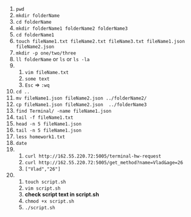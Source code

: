 1. `pwd`
2. `mkdir folderName`
3. `cd folderName`
4. `mkdir folderName1 folderName2 folderName3`
5. `cd folderName1`
6. `touch fileName1.txt fileName2.txt fileName3.txt fileName1.json fileName2.json`
7. `mkdir -p one/two/three`
8. `ll folderName` or `ls` or `ls -la`
9. 1. `vim fileName.txt`
   2. `some text`
   3. `Esc` => `:wq`
10. `cd ..`
11. `mv fileName1.json fileName2.json ../folderName2/`
12. `cp fileName1.json fileName2.json  ../folderName3`
13. `find Terminal/ -name fileName1.json`
14. `tail -f fileName1.txt`
15. `head -n 5 fileName1.json`
16. `tail -n 5 fileName1.json`
17. `less homework1.txt`
18. `date`
19. 
    1. `curl http://162.55.220.72:5005/terminal-hw-request`
    2. `curl http://162.55.220.72:5005/get_method?name=Vlad&age=26`
    3. `["Vlad","26"]`
20. 1. `touch script.sh`
    2. `vim script.sh`
    3. **check script text in script.sh**
    4. `chmod +x script.sh`
    5. `./script.sh`
